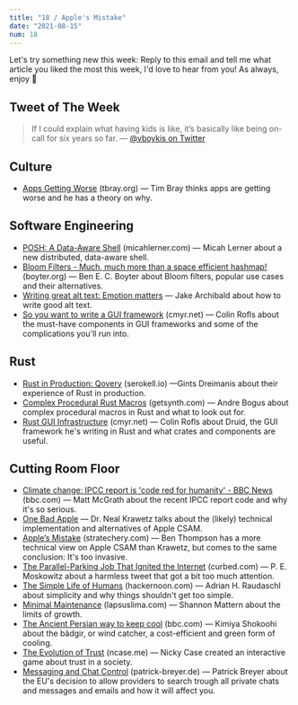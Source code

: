 ```yaml
---
title: "18 / Apple's Mistake"
date: "2021-08-15"
num: 18
---
```


Let's try something new this week: Reply to this email and tell me what article you liked the most this week, I'd love to hear from you! As always, enjoy 🐬

## Tweet of The Week

> If I could explain what having kids is like, it’s basically like being on-call for six years so far.
> — [@vboykis on Twitter](https://twitter.com/vboykis/status/1424697318821990406)

## Culture

- [Apps Getting Worse](https://www.tbray.org/ongoing/When/202x/2021/08/07/Apps-Get-Worse) (tbray.org) — Tim Bray thinks apps are getting worse and he has a theory on why.

## Software Engineering

- [POSH: A Data-Aware Shell](https://www.micahlerner.com/2021/08/07/posh-a-data-aware-shell.html) (micahlerner.com) — Micah Lerner about a new distributed, data-aware shell.
- [Bloom Filters - Much, much more than a space efficient hashmap!](https://boyter.org/posts/bloom-filter/) (boyter.org) — Ben E. C. Boyter about Bloom filters, popular use cases and their alternatives.
- [Writing great alt text: Emotion matters](https://jakearchibald.com/2021/great-alt-text/) — Jake Archibald about how to write good alt text.
- [So you want to write a GUI framework](https://www.cmyr.net/blog/gui-framework-ingredients.html) (cmyr.net) — Colin Rofls about the must-have components in GUI frameworks and some of the complications you'll run into.

## Rust

- [Rust in Production: Qovery](https://serokell.io/blog/rust-in-production-qovery) (serokell.io) —Gints Dreimanis about their experience of Rust in production.
- [Complex Procedural Rust Macros](https://www.getsynth.com/docs/blog/2021/08/09/macro) (getsynth.com) — Andre Bogus about complex procedural macros in Rust and what to look out for.
- [Rust GUI Infrastructure](http://www.cmyr.net/blog/rust-gui-infra.html) (cmyr.net) — Colin Rofls about Druid, the GUI framework he's writing in Rust and what crates and components are useful.

## Cutting Room Floor

- [Climate change: IPCC report is 'code red for humanity' - BBC News](https://www.bbc.com/news/science-environment-58130705) (bbc.com) — Matt McGrath about the recent IPCC report code and why it's so serious.
- [One Bad Apple](https://www.hackerfactor.com/blog/index.php?/archives/929-One-Bad-Apple.html) — Dr. Neal Krawetz talks about the (likely) technical implementation and alternatives of Apple CSAM.
- [Apple’s Mistake](https://stratechery.com/2021/apples-mistake/) (stratechery.com) — Ben Thompson has a more technical view on Apple CSAM than Krawetz, but comes to the same conclusion: It's too invasive.
- [The Parallel-Parking Job That Ignited the Internet](https://www.curbed.com/2021/08/p-e-moskowitz-parallel-parking.html) (curbed.com) — P. E. Moskowitz about a harmless tweet that got a bit too much attention.
- [The Simple Life of Humans](https://hackernoon.com/the-simple-life-of-humans-ff2c33u3) (hackernoon.com) — Adrian H. Raudaschl about simplicity and why things shouldn't get too simple.
- [Minimal Maintenance](https://www.lapsuslima.com/minimal-maintenance) (lapsuslima.com) — Shannon Mattern about the limits of growth.
- [The Ancient Persian way to keep cool](https://www.bbc.com/future/article/20210810-the-ancient-persian-way-to-keep-cool) (bbc.com) — Kimiya Shokoohi about the bâdgir, or wind catcher, a cost-efficient and green form of cooling.
- [The Evolution of Trust](https://ncase.me/trust/) (ncase.me) — Nicky Case created an interactive game about trust in a society.
- [Messaging and Chat Control](https://www.patrick-breyer.de/en/posts/message-screening/) (patrick-breyer.de) — Patrick Breyer about the EU's decision to allow providers to search trough all private chats and messages and emails and how it will affect you.
